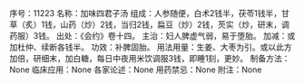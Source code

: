序号：11223
名称：加味四君子汤
组成：人参随便，白术2钱半，茯苓1钱半，甘草（炙）1钱，山药（炒）2钱，当归2钱，扁豆（炒）2钱，芡实（炒，研末，调药服）3钱。
出处：《会约》卷十四。
主治：妇人脾虚气弱，易于堕胎。
加减：或加杜仲、续断各钱半。
功效：补脾固胎。
用法用量：生姜、大枣为引。或以此方加倍，研细末，加白糖，每日中夜用米饮调服3钱，即睡1刻，更妙。
制备方法：None
临床应用：None
各家论述：None
用药禁忌：None
附注：None
